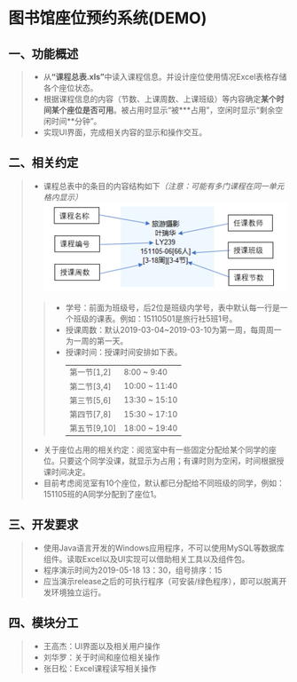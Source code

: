 # 图书馆座位预约系统(DEMO)

## 一、功能概述
>  * 从<strong>“课程总表.xls”</strong>中读入课程信息。并设计座位使用情况Excel表格存储各个座位状态。
>  * 根据课程信息的内容（节数、上课周数、上课班级）等内容确定<strong>某个时间某个座位是否可用</strong>。被占用时显示“被\*\*\*占用”，空闲时显示“剩余空闲时间\*\*分钟”。
>  * 实现UI界面，完成相关内容的显示和操作交互。

## 二、相关约定
>  * 课程总表中的条目的内容结构如下<em>（注意：可能有多门课程在同一单元格内显示）</em>
    <br>
    ![课程条目](Source/Course.png)
>>  * 学号：前面为班级号，后2位是班级内学号，表中默认每一行是一个班级的课表。例如：15110501是旅行社5班1号。
>>  * 授课周数：默认2019-03-04~2019-03-10为第一周，每周周一为一周的第一天。
>>  * 授课时间：授课时间安排如下表。<br>
>>      <table>
>>      <tr>
>>      <td>第一节[1,2]</td>
>>      <td>8:00 ~ 9:40</td>
>>      </tr>
>>      <tr>
>>      <td>第二节[3,4]</td>
>>      <td>10:00 ~ 11:40</td>
>>      </tr>
>>      <tr>
>>      <td>第三节[5,6]</td>
>>      <td>13:30 ~ 15:10</td>
>>      </tr>
>>      <tr>
>>      <td>第四节[7,8]</td>
>>      <td>15:30 ~ 17:10</td>
>>      </tr>
>>      <tr>
>>      <td>第五节[9,10]</td>
>>      <td>18:00 ~ 19:40</td>
>>      </tr>
>>      </table>
>   * 关于座位占用的相关约定：阅览室中有一些固定分配给某个同学的座位。只要这个同学没课，就显示为占用；有课时则为空闲，时间根据授课时间决定。
>   * 目前考虑阅览室有10个座位，默认都已分配给不同班级的同学，例如：151105班的A同学分配到了座位1。
    
## 三、开发要求
>   * 使用Java语言开发的Windows应用程序，不可以使用MySQL等数据库组件。读取Excel以及UI实现可以借助相关工具以及组件包。
>   * 程序演示时间为2019-05-18 13：30，组号排序：15
>   * 应当演示release之后的可执行程序（可安装/绿色程序），即可以脱离开发环境独立运行。

## 四、模块分工
>   * 王高杰：UI界面以及相关用户操作
>   * 刘华罗：关于时间和座位相关操作
>   * 张日松：Excel课程读写相关操作

